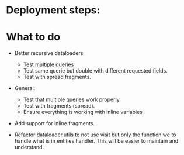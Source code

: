 # Deployment steps:

# What to do

- Better recursive dataloaders:
  - Test multiple queries
  - Test same querie but double with different requested fields.
  - Test with spread fragments.
- General:

  - Test that multiple queries work properly.
  - Test with fragments (spread).
  - Ensure everything is working with inline variables

- Add support for inline fragments.
- Refactor dataloader.utils to not use visit but only the function we to handle what is in entities handler.
  This will be easier to maintain and understand.
